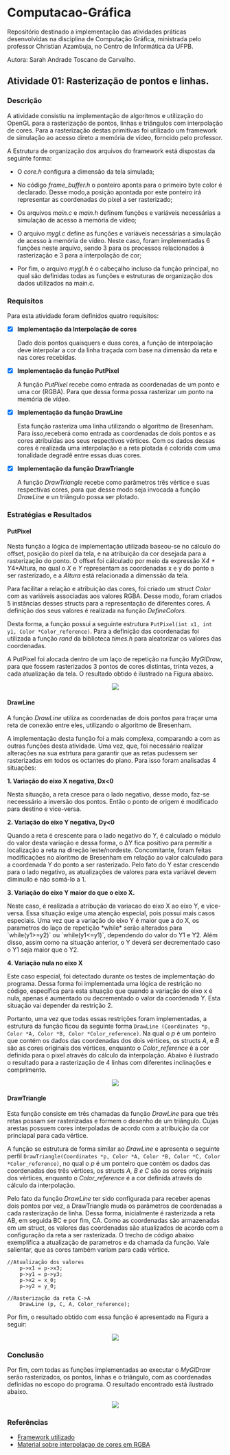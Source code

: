 # Computacao-Gráfica
Repositório destinado a implementação das atividades práticas desenvolvidas na disciplina de Computação Gráfica, ministrada pelo professor Christian Azambuja, no Centro de Informática da UFPB.

Autora: Sarah Andrade Toscano de Carvalho.

## Atividade 01: Rasterização de pontos e linhas. 
### Descrição
   A atividade consistiu na implementação de algoritmos e utilização do OpenGL para a rasterização de pontos, linhas e triângulos com interpolação de cores. Para a rasterização destas primitivas foi utilizado um framework de simulação ao acesso direto a memória de vídeo, forncido pelo professor.  
  
   A Estrutura de organização dos arquivos do framework está dispostas da seguinte forma:
   * O *core.h* configura a dimensão da tela simulada;  
   
   * No código *frame_buffer.h* o ponteiro aponta para o primeiro byte color é declarado. Desse modo,a posição apontada por este ponteiro irá representar as coordenadas do pixel a ser rasterizado;  
   
   * Os arquivos *main.c* e *main.h* definem funções e variáveis necessárias a simulação de acesso à memória de vídeo;
   
   * O arquivo *mygl.c* define as funções e variáveis necessárias a simulação de acesso à memória de vídeo. Neste caso, foram implementadas 6 funções neste arquivo, sendo 3 para os processos relacionados à rasterização e 3 para a interpolação de cor;  
   
   * Por fim, o arquivo *mygl.h* é o cabeçalho incluso da função principal, no qual são definidas todas as funções e estruturas de organização dos dados utilizados na main.c.
  
### Requisitos

Para esta atividade foram definidos quatro requisitos:

- [x] **Implementação da Interpolação de cores**  

  Dado dois pontos quaisquers e duas cores, a função de interpolação deve interpolar a cor da linha traçada com base na dimensão da reta e nas cores recebidas.
  
- [x] **Implementação da função PutPixel**  

  A função *PutPixel* recebe como entrada as coordenadas de um ponto e uma cor (RGBA). Para que dessa forma possa rasterizar um ponto na memória de vídeo.
  
- [x] **Implementação da função DrawLine**

  Esta função rasteriza uma linha utilizando o algoritmo de Bresenham. Para isso,receberá como entrada as coordenadas de dois pontos e as cores atribuídas aos seus respectivos vértices. Com os dados dessas cores é realizada uma interpolação e a reta plotada é colorida com uma tonalidade degradê entre essas duas cores. 

- [x] **Implementação da função DrawTriangle**

  A função *DrawTriangle* recebe como parâmetros três vértice e suas respectivas cores, para que desse modo seja invocada a função *DrawLine* e un triângulo possa ser plotado.

### Estratégias e Resultados

#### PutPixel
   Nesta função a lógica de implementação utilizada baseou-se no cálculo do offset, posição do pixel da tela, e na atribuição da cor desejada para a rasterização do ponto. O offset foi cálculado por meio da expressão 
   X*4 + Y*4*Altura, no qual o *X* e *Y* representam as coordenadas x e y do ponto a ser rasterizado, e a *Altura* está relacionada a dimenssão da tela.
   
   Para facilitar a relação e atribuição das cores, foi criado um struct *Color* com as variáveis associadas aos valores RGBA. Desse modo, foram criados 5 instâncias desses structs para a representação de diferentes cores. A definição dos seus valores é realizada na função *DefineColors*.
  
  Desta forma, a função possui a seguinte estrutura `PutPixel(int x1, int y1, Color *Color_reference)`. Para a definição das coordenadas foi utilizada a função *rand* da biblioteca *times.h* para aleatorizar os valores das coordenadas. 
  
  A PutPixel foi alocada dentro de um laço de repetição na função *MyGlDraw*, para que fossem rasterizados 3 pontos de cores distintas, trinta vezes, a cada atualização da tela. O resultado obtido é ilustrado na Figura abaixo.
  
  <p align="center">
  <img src="https://github.com/SAndradeTC/Computacao-Grafica/blob/master/Atividade_1/pontos.png">
</p>

#### DrawLine
A função *DrawLine* utiliza as coordenadas de dois pontos para traçar uma reta de conexão entre eles, utilizando o algoritmo de Bresenham. 

A implementação desta função foi a mais complexa, comparando a com as outras funções desta atividade. Uma vez, que, foi necessário realizar alterações na sua estrtura para garantir que as retas pudessem ser rasterizadas em todos os octantes do plano. Para isso foram analisadas 4 situações:

 **1. Variação do eixo X negativa, Dx<0**  

   Nesta situação, a reta cresce para o lado negativo, desse modo, faz-se neceessário a inversão dos pontos. Então o ponto de origem é modificado para destino e vice-versa.

 **2. Variação do eixo Y negativa, Dy<0**  

   Quando a reta é crescente para o lado negativo do Y, é calculado o módulo do valor desta variação e dessa forma, o ΔY fica positivo para permitir a localização a reta na direção leste/nordeste. Concomitante, foram feitas modificações no aloritmo de Bresenham em relação ao valor calculado para a coordenada Y do ponto a ser rasterizado. Pelo fato do Y estar crescendo para o lado negativo, as atualizações de valores para esta variável devem diminuílo e não somá-lo a 1. 

 **3. Variação do eixo Y maior do que o eixo X.** 
 <p>
    Neste caso, é realizada a atribução da variacao do eixo X ao eixo Y, e vice-versa. Essa situação exige uma atenção especial, pois possui mais casos especiais. Uma vez que a variação do eixo Y é maior que a do X, os parametros do laço de repetição *while* serão alterados para `while(y1>=y2)` ou `while(y1<=y1)`, dependendo do valor do Y1 e Y2. Além disso, assim como na situação anterior, o Y deverá ser decrementado caso o Y1 seja maior que o Y2.
  

 **4. Variação nula no eixo X**
 <p>
    Este caso especial, foi detectado durante os testes de implementação do programa. Dessa forma foi implementada uma lógica de restrição no código, específica para esta situação que quando a variação do eixo x é nula, apenas é aumentado ou decrementado o valor da coordenada Y. Esta situação vai depender da restrição 2.
   
Portanto, uma vez que todas essas restrições foram implementadas, a estrutura da função ficou da seguinte forma `DrawLine (Coordinates *p, Color *A, Color *B, Color *Color_reference)`. Na qual o *p* é um ponteiro que contém os dados das coordenadas dos dois vértices, os structs *A*, e *B*  são as cores originais dos vértices, enquanto o *Color_reference* é a cor definida para o pixel através do cálculo da interpolação. Abaixo é ilustrado o resultado para a rasterização de 4 linhas com diferentes inclinações e comprimento.

<p align="center">
  <img src="https://github.com/SAndradeTC/Computacao-Grafica/blob/master/Atividade_1/linhas.png">
</p>



#### DrawTriangle
Esta função consiste em três chamadas da função *DrawLine* para que três retas possam ser rasterizadas e formem o desenho de um triângulo. Cujas arestas possuem cores interpoladas de acordo com a atribuição da cor princiapal para cada vértice. 

A função se estrutura de forma similar ao *DrawLine* e apresenta o seguinte perfil `DrawTriangle(Coordinates *p, Color *A, Color *B, Color *C, Color *Color_reference)`, no qual o *p* é um ponteiro que contém os dados das coordenadas dos três vértices, os structs *A, B e C* são as cores originais dos vértices, enquanto o *Color_reference* é a cor definida através do cálculo da interpolação.

Pelo fato da função *DrawLine* ter sido configurada para receber apenas dois pontos por vez, a DrawTriangle muda os parâmetros de coordenadas a cada rasterização de linha. Dessa forma, inicialmente é rasterizada a reta AB, em seguida BC e por fim, CA. Como as coordenadas são armazenadas em um struct, os valores das coordenadas são atualizados de acordo com a configuração da reta a ser rasterizada. O trecho de código abaixo exemplifica a atualização de parametros e da chamada da função. Vale salientar, que as cores também variam para cada vértice. 

```
//Atualização dos valores
    p->x1 = p->x3;
    p->y1 = p->y3;
    p->x2 = x_0;
    p->y2 = y_0;

//Rasterização da reta C->A
    DrawLine (p, C, A, Color_reference); 
```

Por fim, o resultado obtido com essa função é apresentado na Figura a seguir:

  <p align="center">
  <img src="https://github.com/SAndradeTC/Computacao-Grafica/blob/master/Atividade_1/triangulo.png">
</p>

### Conclusão

Por fim, com todas as funções implementadas ao executar o *MyGlDraw* serão rasterizados, os pontos, linhas e o triângulo, com as coordenadas definidas no escopo do programa. O resultado encontrado está ilustrado abaixo.

  <p align="center">
  <img src="https://github.com/SAndradeTC/Computacao-Grafica/blob/master/todos.png">
</p>

### Referências

- [Framework utilizado](https://github.com/capagot/icg/tree/master/mygl_framework)
- [Material sobre interpolaçao de cores em RGBA](http://letslearnbits.blogspot.com/2014/10/icgt1-interpolacao-de-cores.html)


